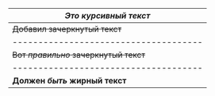|*Это курсивный текст*|
|-------------------------------------|
|~~Добавил зачеркнутый текст~~|
|-------------------------------------|
|~~Вот *правильно* зачеркнутый текст~~|
|-------------------------------------|
|**Должен _быть_ жирный текст**|